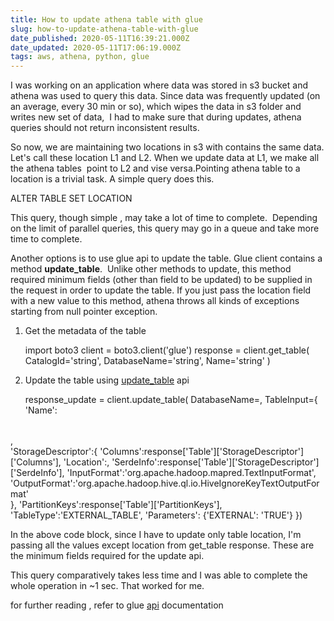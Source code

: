 ```yaml
---
title: How to update athena table with glue
slug: how-to-update-athena-table-with-glue
date_published: 2020-05-11T16:39:21.000Z
date_updated: 2020-05-11T17:06:19.000Z
tags: aws, athena, python, glue
---
```


I was working on an application where data was stored in s3 bucket and athena was used to query this data. Since data was frequently updated (on an average, every 30 min or so), which wipes the data in s3 folder and writes new set of data,  I had to make sure that during updates, athena queries should not return inconsistent results.

So now, we are maintaining two locations in s3 with contains the same data. Let's call these location L1 and L2. When we update data at L1, we make all the athena tables  point to L2 and vise versa.Pointing athena table to a location is a trivial task. A simple query does this.

ALTER TABLE <table name> SET LOCATION <new location>

This query, though simple , may take a lot of time to complete.  Depending on the limit of parallel queries, this query may go in a queue and take more time to complete.

Another options is to use glue api to update the table. Glue client contains a method **update_table**.  Unlike other methods to update, this method required minimum fields (other than field to be updated) to be supplied in the request in order to update the table. If you just pass the location field with a new value to this method, athena throws all kinds of exceptions starting from null pointer exception.

1. Get the metadata of the table

    import boto3
    client = boto3.client('glue')
    response = client.get_table(
        CatalogId='string',
        DatabaseName='string',
        Name='string'
    )
    

2. Update the table using [update_table](https://boto3.amazonaws.com/v1/documentation/api/latest/reference/services/glue.html#Glue.Client.update_table) api

    response_update = client.update_table(
        DatabaseName=<db name>,
        TableInput={
            'Name':<table name>,        
            'StorageDescriptor':{
                'Columns':response['Table']['StorageDescriptor']['Columns'],
                'Location':<s3 location>,
                'SerdeInfo':response['Table']['StorageDescriptor']['SerdeInfo'],
                'InputFormat':'org.apache.hadoop.mapred.TextInputFormat',
                'OutputFormat':'org.apache.hadoop.hive.ql.io.HiveIgnoreKeyTextOutputFormat'           
            },
            'PartitionKeys':response['Table']['PartitionKeys'],
            'TableType':'EXTERNAL_TABLE',
            'Parameters': {'EXTERNAL': 'TRUE'}
        })

In the above code block, since I have to update only table location, I'm passing all the values except location from get_table response. These are the minimum fields required for the update api.

This query comparatively takes less time and I was able to complete the whole operation in ~1 sec. That worked for me.

for further reading , refer to glue [api](https://boto3.amazonaws.com/v1/documentation/api/latest/reference/services/glue.html) documentation
